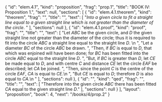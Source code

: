 {
  "id": "elem.4.1",
  "kind": "proposition",
  "frag": "prop.1",
  "title": "BOOK IV: Proposition 1.",
  "text": null,
  "sections": [
    {
      "id": "elem.4.1.theorem",
      "kind": "theorem",
      "frag": "",
      "title": "",
      "text": [
        "<var>Into a given circle to fit a straight line equal to a given straight line which is not greater than the diameter of the circle</var>. "
      ],
      "sections": null
    },
    {
      "id": "elem.4.1.proof",
      "kind": "proof",
      "frag": "",
      "title": "",
      "text": [
        "Let <var>ABC</var> be the given circle, and <var>D</var> the given straight line not greater than the diameter of the circle; thus it is required to fit into the circle <var>ABC</var> a straight line equal to the straight line <var>D</var>. \n      ",
        "Let a diameter <var>BC</var> of the circle <var>ABC</var> be drawn. ",
        "Then, if <var>BC</var> is equal to <var>D</var>, that which was enjoined will have been done; for <var>BC</var> has been fitted into the circle <var>ABC</var> equal to the straight line <var>D</var>. ",
        "But, if <var>BC</var> is greater than <var>D</var>, let <var>CE</var> be made equal to <var>D</var>, and with centre <var>C</var> and distance <var>CE</var> let the circle <var>EAF</var> be described; let <var>CA</var> be joined. ",
        "Then, since the point <var>C</var> is the centre of the circle <var>EAF</var>, <var>CA</var> is equal to <var>CE</var>.\n      ",
        "But <var>CE</var> is equal to <var>D</var>; therefore <var>D</var> is also equal to <var>CA</var>.\n      "
      ],
      "sections": null
    },
    {
      "id": "",
      "kind": "qed",
      "frag": "",
      "title": "",
      "text": [
        "Therefore into the given circle <var>ABC</var> there has been fitted <var>CA</var> equal to the given straight line <var>D</var>."
      ],
      "sections": null
    }
  ],
  "layout": "proposition",
  "book": 4,
  "next": "/books/4/prop.2"
}
